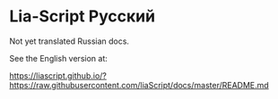 <!--

author:   Andre Dietrich
email:    andre.dietrich@ovgu.de
version:  1.0.0
language: en_US
narrator: Deutsch Female

comment:  Russian dummy version.

translation: Deutsch   translations/German.md
translation: English   README.md
translation: Français  translations/French.md
translation: Русский   translations/Russian.md

base: ../

-->

# Lia-Script **Русский**


Not yet translated Russian docs.

See the English version at:

https://liascript.github.io/?https://raw.githubusercontent.com/liaScript/docs/master/README.md
